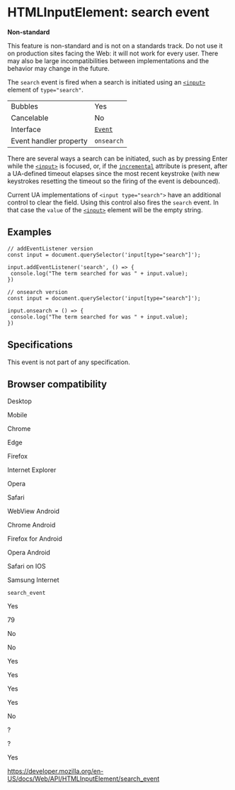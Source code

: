 HTMLInputElement: search event
==============================

**Non-standard**

This feature is non-standard and is not on a standards track. Do not use it on production sites facing the Web: it will not work for every user. There may also be large incompatibilities between implementations and the behavior may change in the future.

The `search` event is fired when a search is initiated using an [`<input>`](https://developer.mozilla.org/en-US/docs/Web/HTML/Element/input) element of `type="search"`.

<table><tbody><tr class="odd"><td>Bubbles</td><td>Yes</td></tr><tr class="even"><td>Cancelable</td><td>No</td></tr><tr class="odd"><td>Interface</td><td><a href="../event"><code>Event</code></a></td></tr><tr class="even"><td>Event handler property</td><td><code>onsearch</code></td></tr></tbody></table>

There are several ways a search can be initiated, such as by pressing Enter while the [`<input>`](https://developer.mozilla.org/en-US/docs/Web/HTML/Element/input) is focused, or, if the [`incremental`](https://developer.mozilla.org/en-US/docs/Web/HTML/Element/input#attr-incremental) attribute is present, after a UA-defined timeout elapses since the most recent keystroke (with new keystrokes resetting the timeout so the firing of the event is debounced).

Current UA implementations of `<input type="search">` have an additional control to clear the field. Using this control also fires the `search` event. In that case the `value` of the [`<input>`](https://developer.mozilla.org/en-US/docs/Web/HTML/Element/input) element will be the empty string.

Examples
--------

    // addEventListener version
    const input = document.querySelector('input[type="search"]');

    input.addEventListener('search', () => {
     console.log("The term searched for was " + input.value);
    })

    // onsearch version
    const input = document.querySelector('input[type="search"]');

    input.onsearch = () => {
     console.log("The term searched for was " + input.value);
    })

Specifications
--------------

This event is not part of any specification.

Browser compatibility
---------------------

Desktop

Mobile

Chrome

Edge

Firefox

Internet Explorer

Opera

Safari

WebView Android

Chrome Android

Firefox for Android

Opera Android

Safari on IOS

Samsung Internet

`search_event`

Yes

79

No

No

Yes

Yes

Yes

Yes

No

?

?

Yes

<a href="https://developer.mozilla.org/en-US/docs/Web/API/HTMLInputElement/search_event" class="_attribution-link">https://developer.mozilla.org/en-US/docs/Web/API/HTMLInputElement/search_event</a>
